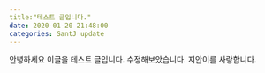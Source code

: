 ```yaml
---
title:"테스트 글입니다."
date: 2020-01-20 21:48:00
categories: SantJ update
---
```

안녕하세요 이글을 테스트 글입니다.
수정해보았습니다.
지안이를 사랑합니다.